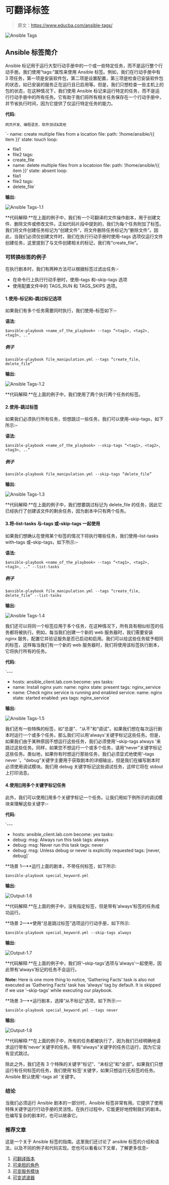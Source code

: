 # 可翻译标签

> 原文：<https://www.educba.com/ansible-tags/>

![Ansible Tags](img/45e60903ea4196d9389bba688e5b679f.png "Ansible Tags")



## Ansible 标签简介

Ansible 标记用于运行大型行动手册中的一个或一些特定任务，而不是运行整个行动手册。我们使用“tags:”属性来使用 Ansible 标签。例如，我们在行动手册中有 3 项任务，第一项是安装软件包，第二项是设置配置，第三项是检查已安装软件包的状态，如已安装的服务正在运行且已启用等。但是，我们只想检查一些主机上的包的状态，在这种情况下，我们使用 Ansible 标记来运行特定的任务，而不是运行行动手册中的所有任务。它有助于我们将所有相关任务保存在一个行动手册中，并节省执行时间，因为它提供了仅运行特定任务的能力。

**代码:**

<small>网页开发、编程语言、软件测试&其他</small>

`- name: create multiple files from a location
file:
path: ‘/home/ansible/{{ item }}’
state: touch
loop:
- file1
- file2
tags:
- create_file
- name: delete multiple files from a locatoion
file:
path: ‘/home/ansible/{{ item }}’
state: absent
loop:
- file1
- file2
tags:
- delete_file`

**输出:**

![Ansible Tags-1.1](img/8eaf14e8a5d19ad272147b44f320b069.png "Ansible Tags-1.1")



**代码解释:**在上面的例子中，我们有一个可翻译的文件操作剧本，用于创建文件、删除文件或修改文件。正如代码片段中提到的，我们为每个任务附加了标签。我们将文件创建任务标记为“创建文件”，将文件删除任务标记为“删除文件”。因此，当我们必须仅创建文件时，我们在执行行动手册时使用–tags 选项仅运行文件创建任务，这里提到了与文件创建相关的标记，我们有“create_file”。

### 可转换标签的例子

在执行剧本时，我们有两种方法可以根据标签过滤出任务:-

*   在命令行上执行行动手册时，使用–tags 和–skip-tags 选项
*   使用配置文件中的 TAGS_RUN 和 TAGS_SKIPS 选项。

#### 1.使用–标记和–跳过标记选项

如果我们有多个任务需要同时执行，我们使用–标签如下:–

**语法:**

`$ansible-playbook <name_of_the_playbook> --tags “<tag1>, <tag2>, <tag3>, ..”`

##### 例子

`$ansible-playbook file_manipulation.yml --tags “create_file, delete_file”`

**输出:**

![Ansible Tags-1.2](img/84d833132765cf602cd7ee9ae731a023.png "Ansible Tags-1.2")



**代码解释:**在上面的例子中，我们使用了两个执行两个任务的标签。

#### 2.使用–跳过标签

如果我们必须执行所有任务，但想跳过一些任务，我们可以使用–skip-tags，如下所示:–

**语法:**

`$ansible-playbook <name_of_the_playbook> --skip-tags “<tag1>, <tag2>, <tag3>, ..”`

##### 例子

`$ansible-playbook file_manipulation.yml --skip-tags “delete_file”`

**输出:**

![Ansible Tags-1.3](img/843ec7c894f6a92b7e54b04e014c881c.png "Ansible Tags-1.3")



**代码解释:**在上面的例子中，我们想要跳过标记为 delete_file 的任务，因此它已经执行了创建该文件的剩余任务，因为剧本中只有两个任务。

#### 3.将–list-tasks 与–tags 或–skip-tags 一起使用

如果我们想确认在使用某个标签的情况下将执行哪些任务，我们使用–list-tasks with–tags 或–skip-tags，如下所示:–

**语法:**

`$ansible-playbook <name_of_the_playbook> --tags “<tag1>, <tag2>, <tag3>, ..” --list-tasks`

##### 例子

`$ansible-playbook file_manipulation.yml --tags “create_file, delete_file” --list-tasks`

**输出:**

![Ansible Tags-1.4](img/ac2dd2b205fc5622eb7c731455eaa3bb.png "Ansible Tags-1.4")



我们还可以将同一个标签应用于多个任务，在这种情况下，所有具有相似标签的任务都将被执行。例如，每当我们创建一个新的 web 服务器时，我们需要安装 nginx 服务，配置它并验证服务是否已启动和启用。我们可以给这些任务赋予相同的标签，这样每当我们有一个新的 web 服务器时，我们将使用该标签执行剧本，它将执行所有的任务。

**代码:**

`---
- hosts: ansible_client.lab.com
become: yes
tasks:
- name: Install nginx
yum:
name: nginx
state: present
tags: nginx_service
- name: Check nginx service is running and enabled
service:
name: nginx
state: started
enabled: yes
tags: nginx_service­­­­`

**输出:**

![Ansible Tags-1.5](img/c2e6662c8fb146249bef66e39b5e5870.png "Ansible Tags-1.5")



我们还有一些特殊的标签，如“总是”、“从不”和“调试”。如果我们想在每次运行剧本时运行一个或多个任务，那么我们可以用‘always’关键字标记这些任务。但是，如果我们由于某种原因不想运行这些任务，我们必须使用'–skip-tags always '来跳过这些任务。同样，如果您不想运行一个或多个任务，请用“never”关键字标记这些任务。类似地，如果你有时想运行那些任务，我们必须显式地使用'–tags never '。“debug”关键字主要用于获取剧本的详细输出，但是我们在编写剧本时必须使用调试模块。我们用 debug 关键字标记这些调试任务，这样它将在 stdout 上打印消息。

#### 4.使用[]用多个关键字标记任务

此外，我们可以使用[]用多个关键字标记一个任务。让我们用如下例所示的调试模块来理解这些关键字:–

**代码:**

`---
- hosts: ansible_client.lab.com
become: yes
tasks:
- debug:
msg: Always run this task
tags: always
- debug:
msg: Never run this task
tags: never
- debug:
msg: Unless debug or never is explicitly requested
tags: [never, debug]`

**场景 1—**运行上面的剧本，不带任何标签，如下所示:

`$ansible-playbook special_keyword.yml`

**输出:**

![Output-1.6](img/a558c8c3a82987fca43eb3407f8fcce6.png "Output-1.6")



**代码解释:**在上面的例子中，没有指定标签，但是带有‘always’标签的任务成功运行。

**场景 2—**使用“总是跳过标签”选项运行行动手册，如下所示:

`$ansible-playbook special_keyword.yml --skip-tags always`

**输出:**

![Output-1.7](img/76df515fe78e5cc698b54f64f9a992fa.png "Output-1.7")



**代码解释:**在上面的例子中，我们将‘–skip-tags’选项与‘always’一起使用，因此带有‘always’标记的任务不会运行。

**Note:** Here is one more thing to notice, ‘Gathering Facts’ task is also not executed as ‘Gathering Facts’ task has ‘always’ tag by default. It is skipped if we use ‘–skip-tags’ while executing our playbook.

**场景 3—**运行剧本，选择“从不标记”选项，如下所示:—

`$ansible-playbook special_keyword.yml --tags never`

**输出:**

![Output-1.8](img/f0296af70723e22adf005b70ed1a09b1.png "Output-1.8")



**代码解释:**在上面的例子中，所有的任务都被执行了，因为我们已经明确地请求运行带有‘never’关键字的任务。带有“always”关键字的任务已运行，因为它没有显式跳过。

除此之外，我们还有 3 个特殊的关键字“标记”、“未标记”和“全部”。如果我们只想运行有任何标签的任务，我们使用'标签'关键字，如果只想运行无标签的任务。Ansible 默认使用'–tags all '关键字。

### 结论

当我们必须运行 Ansible 剧本的一部分时，Ansible 标签非常有用。它提供了使用特殊关键字运行行动手册的灵活性。在执行过程中，它能更好地控制我们的剧本。在编写复杂的剧本时，也可以继承它。

### 推荐文章

这是一个关于 Ansible 标签的指南。这里我们还讨论了 ansible 标签的介绍和语法，以及不同的例子和代码实现。您也可以看看以下文章，了解更多信息–

1.  [可翻译版本](https://www.educba.com/ansible-versions/)
2.  [可承担的角色](https://www.educba.com/ansible-roles/)
3.  [可变服务模块](https://www.educba.com/ansible-service-module/)
4.  [可变滤波器](https://www.educba.com/ansible-filters/)





